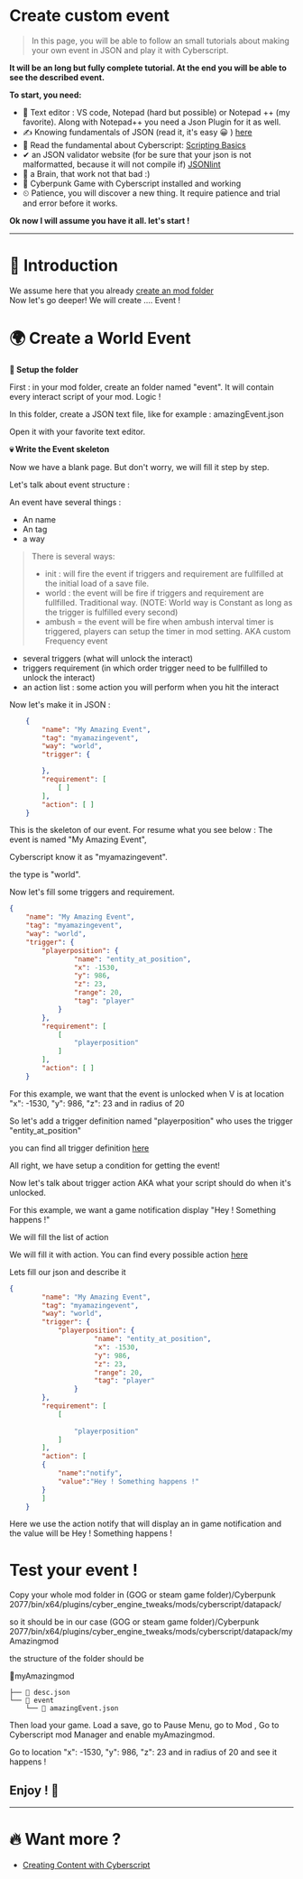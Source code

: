 # Create custom event

> In this page, you will be able to follow an small tutorials about making your own event in JSON and play it with Cyberscript.

**It will be an long but fully complete tutorial. At the end you will be able to see the described event.**

**To start, you need:**
- 📄 Text editor : VS code, Notepad (hard but possible) or Notepad ++ (my favorite). Along with Notepad++ you need a Json Plugin for it as well.
- ✍️ Knowing fundamentals of JSON (read it, it's easy 😀 ) [here](https://www.w3schools.com/js/js_json_intro.asp)
- 💯 Read the fundamental about Cyberscript: [Scripting Basics](scripting-basics.md)
- ✔ an JSON validator website (for be sure that your json is not malformatted, because it will not compile if) [JSONlint](https://jsonlint.com/)
- 🧠 a Brain, that work not that bad :)
- 🥇 Cyberpunk Game with Cyberscript installed and working
- ⏲ Patience, you will discover a new thing. It require patience and trial and error before it works.

**Ok now I will assume you have it all. let's start !**<hr>

# 📁 Introduction

We assume here that you already [create an mod folder](create-an-mod-folder.md)
<br>Now let's go deeper! We will create .... Event !

# 🌍 Create a World Event

**📂 Setup the folder**

First : in your mod folder, create an folder named "event". It will contain every interact script of your mod. Logic !

In this folder, create a JSON text file, like for example : amazingEvent.json<br>

Open it with your favorite text editor.

**💀 Write the Event skeleton**

Now we have a blank page. But don't worry, we will fill it step by step.

Let's talk about event structure :

An event have several things :
- An name
- An tag
- a way

> There is several ways:
> - init : will fire the event if triggers and requirement are fullfilled at the initial load of a save file.
> - world : the event will be fire if triggers and requirement are fullfilled. Traditional way. (NOTE: World way is Constant as long as the trigger is fulfilled every second)
> - ambush = the event will be fire when ambush interval timer is triggered, players can setup the timer in mod setting. AKA custom Frequency event

- several triggers (what will unlock the interact)
- triggers requirement (in which order trigger need to be fullfilled to unlock the interact)
- an action list : some action you will perform when you hit the interact

Now let's make it in JSON :

```json
    {
		"name": "My Amazing Event",
		"tag": "myamazingevent",
		"way": "world",
		"trigger": {

		},
		"requirement": [
			[ ]
		],
		"action": [ ]
	}
```

This is the skeleton of our event. For resume what you see below : The event is named "My Amazing Event",

Cyberscript know it as "myamazingevent".

the type is "world".

Now let's fill some triggers and requirement.

```json
{
	"name": "My Amazing Event",
	"tag": "myamazingevent",
	"way": "world",
	"trigger": {
		"playerposition": {
	            "name": "entity_at_position",
	            "x": -1530,
	            "y": 986,
                "z": 23,
		        "range": 20,
		        "tag": "player"
           	}
		},
		"requirement": [
			[
				"playerposition"
			]
		],
		"action": [ ]
	}
```

For this example, we want that the event is unlocked when V is at location "x": -1530, "y": 986, "z": 23 and in radius of 20

So let's add a trigger definition named "playerposition" who uses the trigger "entity_at_position"

you can find all trigger definition [here](https://raw.githubusercontent.com/cyberscript77/release/main/bin/x64/plugins/cyber_engine_tweaks/mods/cyberscript/mod/data/triggertemplate.json)

All right, we have setup a condition for getting the event!

Now let's talk about trigger action AKA what your script should do when it's unlocked.

For this example, we want a game notification display "Hey ! Something happens !"

We will fill the list of action

We will fill it with action. You can find every possible action [here](https://raw.githubusercontent.com/cyberscript77/release/main/bin/x64/plugins/cyber_engine_tweaks/mods/cyberscript/mod/data/actiontemplate.json)

Lets fill our json and describe it

```json
{
		"name": "My Amazing Event",
		"tag": "myamazingevent",
		"way": "world",
		"trigger": {
			"playerposition": {
		             "name": "entity_at_position",
		             "x": -1530,
			         "y": 986,
         	         "z": 23,
		             "range": 20,
		             "tag": "player"
                }
		},
		"requirement": [
			[
				
				"playerposition"
			]
		],
		"action": [
		{
			"name":"notify",
			"value":"Hey ! Something happens !"
		}
		]
	}
```

Here we use the action notify that will display an in game notification and the value will be Hey ! Something happens !

# Test your event !

Copy your whole mod folder in (GOG or steam game folder)/Cyberpunk 2077/bin/x64/plugins/cyber_engine_tweaks/mods/cyberscript/datapack/

so it should be in our case (GOG or steam game folder)/Cyberpunk 2077/bin/x64/plugins/cyber_engine_tweaks/mods/cyberscript/datapack/myAmazingmod

the structure of the folder should be

📂myAmazingmod

```structure
├── 📃 desc.json
└── 📁 event
    └── 📃 amazingEvent.json
```

Then load your game. Load a save, go to Pause Menu, go to Mod , Go to Cyberscript mod Manager and enable myAmazingmod.

Go to location "x": -1530, "y": 986, "z": 23 and in radius of 20 and see it happens !

<h2>Enjoy ! 🤠</h2><hr>

# 🔥 Want more ?
- [Creating Content with Cyberscript](creating-content-with-cyberscript.md)